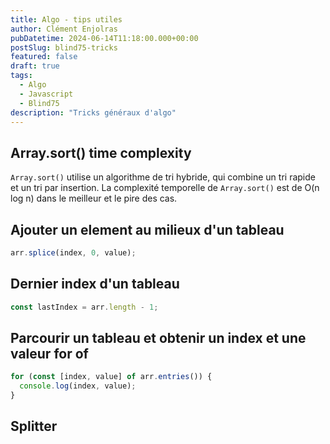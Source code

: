 ```yaml
---
title: Algo - tips utiles
author: Clément Enjolras
pubDatetime: 2024-06-14T11:18:00.000+00:00
postSlug: blind75-tricks
featured: false
draft: true
tags:
  - Algo
  - Javascript
  - Blind75
description: "Tricks généraux d'algo"
---
```


## Array.sort() time complexity

`Array.sort()` utilise un algorithme de tri hybride, qui combine un tri rapide et un tri par insertion. La complexité temporelle de `Array.sort()` est de O(n log n) dans le meilleur et le pire des cas.

## Ajouter un element au milieux d'un tableau

```javascript
arr.splice(index, 0, value);
```

## Dernier index d'un tableau

```javascript
const lastIndex = arr.length - 1;
```

## Parcourir un tableau et obtenir un index et une valeur for of

```javascript
for (const [index, value] of arr.entries()) {
  console.log(index, value);
}
```

## Splitter
